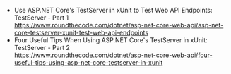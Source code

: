 + Use ASP.NET Core's TestServer in xUnit to Test Web API Endpoints: TestServer - Part 1
<br>https://www.roundthecode.com/dotnet/asp-net-core-web-api/asp-net-core-testserver-xunit-test-web-api-endpoints
+ Four Useful Tips When Using ASP.NET Core's TestServer in xUnit: TestServer - Part 2
<br>https://www.roundthecode.com/dotnet/asp-net-core-web-api/four-useful-tips-using-asp-net-core-testserver-in-xunit
